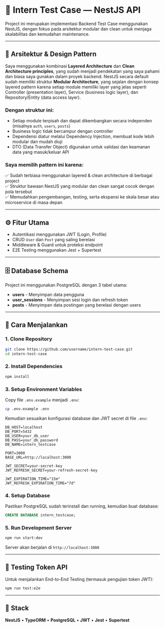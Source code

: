 # 🧠 Intern Test Case — NestJS API

Project ini merupakan implementasi Backend Test Case menggunakan NestJS, dengan fokus pada arsitektur modular dan clean untuk menjaga skalabilitas dan kemudahan maintenance.

---

## 🧱 Arsitektur & Design Pattern

Saya menggunakan kombinasi **Layered Architecture** dan **Clean Architecture principles**, yang sudah menjadi pendekatan yang saya pahami dan biasa saya gunakan dalam proyek backend. NestJS secara default sudah memiliki struktur **Modular Architecture**, yang sejalan dengan konsep layered pattern karena setiap module memiliki layer yang jelas seperti Controller (presentation layer), Service (business logic layer), dan Repository/Entity (data access layer).

### Dengan struktur ini:

- Setiap module terpisah dan dapat dikembangkan secara independen (misalnya `auth`, `users`, `posts`)
- Business logic tidak bercampur dengan controller
- Dependensi diatur melalui Dependency Injection, membuat kode lebih modular dan mudah diuji
- DTO (Data Transfer Object) digunakan untuk validasi dan keamanan data yang masuk/keluar API

### Saya memilih pattern ini karena:

✅ Sudah terbiasa menggunakan layered & clean architecture di berbagai project  
✅ Struktur bawaan NestJS yang modular dan clean sangat cocok dengan pola tersebut  
✅ Memudahkan pengembangan, testing, serta ekspansi ke skala besar atau microservice di masa depan

---

## ⚙️ Fitur Utama

- Autentikasi menggunakan JWT (Login, Profile)
- CRUD `User` dan `Post` yang saling berelasi
- Middleware & Guard untuk proteksi endpoint
- E2E Testing menggunakan Jest + Supertest

---

## 🗄️ Database Schema

Project ini menggunakan PostgreSQL dengan 3 tabel utama:

- **users** - Menyimpan data pengguna
- **user_sessions** - Menyimpan sesi login dan refresh token
- **posts** - Menyimpan data postingan yang berelasi dengan users

---

## 🚀 Cara Menjalankan

### 1. Clone Repository

```bash
git clone https://github.com/username/intern-test-case.git
cd intern-test-case
```

### 2. Install Dependencies

```bash
npm install
```

### 3. Setup Environment Variables

Copy file `.env.example` menjadi `.env`:

```bash
cp .env.example .env
```

Kemudian sesuaikan konfigurasi database dan JWT secret di file `.env`:

```properties
DB_HOST=localhost
DB_PORT=5432
DB_USER=your_db_user
DB_PASS=your_db_password
DB_NAME=intern_testcase

PORT=3000
BASE_URL=http://localhost:3000

JWT_SECRET=your-secret-key
JWT_REFRESH_SECRET=your-refresh-secret-key

JWT_EXPIRATION_TIME="15m"
JWT_REFRESH_EXPIRATION_TIME="7d"
```

### 4. Setup Database

Pastikan PostgreSQL sudah terinstall dan running, kemudian buat database:

```sql
CREATE DATABASE intern_testcase;
```

### 5. Run Development Server

```bash
npm run start:dev
```

Server akan berjalan di `http://localhost:3000`

---

## 🧪 Testing Token API

Untuk menjalankan End-to-End Testing (termasuk pengujian token JWT):

```bash
npm run test:e2e
```

---

## 🧩 Stack

**NestJS** • **TypeORM** • **PostgreSQL** • **JWT** • **Jest** • **Supertest**
